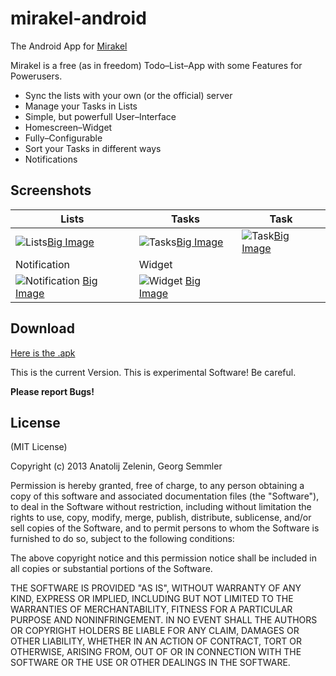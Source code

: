 mirakel-android
===============

The Android App for [Mirakel](https://github.com/azapps/mirakel)

Mirakel is a free (as in freedom) Todo–List–App with some Features for Powerusers.

* Sync the lists with your own (or the official) server
* Manage your Tasks in Lists
* Simple, but powerfull User–Interface
* Homescreen–Widget
* Fully–Configurable
* Sort your Tasks in different ways
* Notifications

## Screenshots

| Lists | Tasks | Task |
|--------|-----|----|
| ![Lists](http://azapps.de/wp-content/uploads/2013/04/Screenshot_2013-04-21-14-31-44-150x150.png "Manage your Lists")[Big Image](http://azapps.de/wp-content/uploads/2013/04/Screenshot_2013-04-21-14-31-44-614x1024.png)|![Tasks](http://azapps.de/wp-content/uploads/2013/04/Screenshot_2013-04-21-14-33-04-150x150.png "Organize your Tasks")[Big Image](http://azapps.de/wp-content/uploads/2013/04/Screenshot_2013-04-21-14-33-04-614x1024.png)|![Task](http://azapps.de/wp-content/uploads/2013/04/Screenshot_2013-04-21-14-33-13-150x150.png "Edit your Tasks")[Big Image](http://azapps.de/wp-content/uploads/2013/04/Screenshot_2013-04-21-14-33-13-614x1024.png)|
| Notification | Widget | |
| ![Notification](http://azapps.de/wp-content/uploads/2013/04/Screenshot_2013-04-21-14-33-26-150x150.png "Be notified") [Big Image](http://azapps.de/wp-content/uploads/2013/04/Screenshot_2013-04-21-14-33-26-614x1024.png) | ![Widget](http://azapps.de/wp-content/uploads/2013/04/Screenshot_2013-04-21-14-33-51-150x150.png "Homescreen Widget") [Big Image](http://azapps.de/wp-content/uploads/2013/04/Screenshot_2013-04-21-14-33-51-614x1024.png) |

## Download

[Here is the .apk](https://github.com/azapps/mirakel-android/raw/nextTry/bin/Mirakel.apk)

This is the current Version. This is experimental Software! Be careful.

**Please report Bugs!**

## License

(MIT License)

Copyright (c) 2013 Anatolij Zelenin, Georg Semmler

Permission is hereby granted, free of charge, to any person obtaining a copy of this software and associated documentation files (the "Software"), to deal in the Software without restriction, including without limitation the rights to use, copy, modify, merge, publish, distribute, sublicense, and/or sell copies of the Software, and to permit persons to whom the Software is furnished to do so, subject to the following conditions:

The above copyright notice and this permission notice shall be included in all copies or substantial portions of the Software.

THE SOFTWARE IS PROVIDED "AS IS", WITHOUT WARRANTY OF ANY KIND, EXPRESS OR IMPLIED, INCLUDING BUT NOT LIMITED TO THE WARRANTIES OF MERCHANTABILITY, FITNESS FOR A PARTICULAR PURPOSE AND NONINFRINGEMENT. IN NO EVENT SHALL THE AUTHORS OR COPYRIGHT HOLDERS BE LIABLE FOR ANY CLAIM, DAMAGES OR OTHER LIABILITY, WHETHER IN AN ACTION OF CONTRACT, TORT OR OTHERWISE, ARISING FROM, OUT OF OR IN CONNECTION WITH THE SOFTWARE OR THE USE OR OTHER DEALINGS IN THE SOFTWARE.

